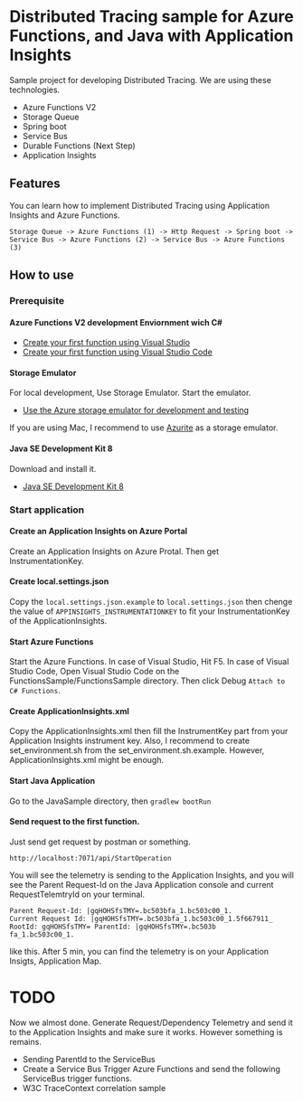 # Distributed Tracing sample for Azure Functions, and Java with Application Insights

Sample project for developing Distributed Tracing. We are using these technologies. 

* Azure Functions V2
* Storage Queue
* Spring boot
* Service Bus
* Durable Functions (Next Step) 
* Application Insights

## Features

You can learn how to implement Distributed Tracing using Application Insights and Azure Functions. 

```
Storage Queue -> Azure Functions (1) -> Http Request -> Spring boot -> Service Bus -> Azure Functions (2) -> Service Bus -> Azure Functions (3) 
```

## How to use

### Prerequisite

#### Azure Functions V2 development Enviornment wich C#

* [Create your first function using Visual Studio](https://docs.microsoft.com/en-us/azure/azure-functions/functions-create-your-first-function-visual-studio)
* [Create your first function using Visual Studio Code](https://docs.microsoft.com/en-us/azure/azure-functions/functions-create-first-function-vs-code)

#### Storage Emulator

For local development, Use Storage Emulator. Start the emulator.

* [Use the Azure storage emulator for development and testing](https://docs.microsoft.com/en-us/azure/storage/common/storage-use-emulator)


If you are using Mac, I recommend to use [Azurite](https://github.com/Azure/Azurite) as a storage emulator. 

#### Java SE Development Kit 8 

Download and install it.

* [Java SE Development Kit 8](https://www.oracle.com/technetwork/java/javase/downloads/jdk8-downloads-2133151.html)

### Start application

#### Create an Application Insights on Azure Portal

Create an Application Insights on Azure Protal. 
Then get InstrumentationKey. 

#### Create local.settings.json

Copy the `local.settings.json.example` to `local.settings.json` then chenge the value of `APPINSIGHTS_INSTRUMENTATIONKEY` to fit your InstrumentationKey of the ApplicationInsights. 

#### Start Azure Functions

Start the Azure Functions. In case of Visual Studio, Hit F5. In case of Visual Studio Code, Open Visual Studio Code on the FunctionsSample/FunctionsSample directory. Then click Debug `Attach to C# Functions`.

#### Create ApplicationInsights.xml

Copy the ApplicationInsights.xml then fill the InstrumentKey part from your Application Insights instrument key. Also, I recommend to create set_environment.sh from the set_environment.sh.example. However, ApplicationInsights.xml might be enough.

#### Start Java Application

Go to the JavaSample directory, then `gradlew bootRun` 

#### Send request to the first function.

Just send get request by postman or something. 

```
http://localhost:7071/api/StartOperation
```

You will see the telemetry is sending to the Application Insights, 
and you will see the Parent Request-Id on the Java Application console and current RequestTelemtryId on your terminal. 

```
Parent Request-Id: |gqHOHSfsTMY=.bc503bfa_1.bc503c00_1.
Current Request Id: |gqHOHSfsTMY=.bc503bfa_1.bc503c00_1.5f667911_ RootId: gqHOHSfsTMY= ParentId: |gqHOHSfsTMY=.bc503b
fa_1.bc503c00_1.
```

like this. After 5 min, you can find the telemetry is on your Application Insigts, Application Map.

# TODO

Now we almost done. Generate Request/Dependency Telemetry and send it to the Application Insights and make sure it works. However something is remains. 

* Sending ParentId to the ServiceBus
* Create a Service Bus Trigger Azure Functions and send the following ServiceBus trigger functions.
* W3C TraceContext correlation sample